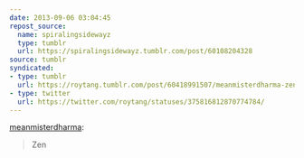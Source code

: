 ```yaml
---
date: 2013-09-06 03:04:45
repost_source:
  name: spiralingsidewayz
  type: tumblr
  url: https://spiralingsidewayz.tumblr.com/post/60108204328
source: tumblr
syndicated:
- type: tumblr
  url: https://roytang.tumblr.com/post/60418991507/meanmisterdharma-zen
- type: twitter
  url: https://twitter.com/roytang/statuses/375816812870774784/
---
```


<p><a class="tumblr_blog" href="http://meanmisterdharma.tumblr.com/post/60109292369/zen">meanmisterdharma</a>:</p>
<blockquote>
<p>Zen</p>
</blockquote>